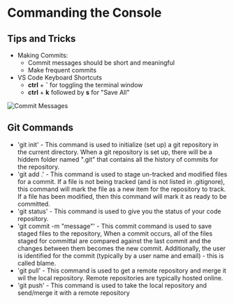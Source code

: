 # Commanding the Console

## Tips and Tricks

- Making Commits:
    - Commit messages should be short and meaningful
    - Make frequent commits
- VS Code Keyboard Shortcuts
    - **ctrl** + **`** for toggling the terminal window
    - **ctrl** + **k** followed by **s** for "Save All"
    
![Commit Messages](https://imgs.xkcd.com/comics/git_commit.png)

## Git Commands

- 'git init' - This command is used to initialize (set up) a git repository in the current directory. When a git repository is set up, there will be a hiddem folder named ".git" that contains  all the history of commits for the repository.
- 'git add .' - This command is used to stage un-tracked and modified files for a commit. If a file is not being tracked (and is not listed in .gitignore), this command will mark the file as a new item for the repository to track. If a file has been modified, then this command will mark it as ready to be committed. 
- 'git status' - This command is used to give you the status of your code repository.
- 'git commit -m "message"' - This commit command is used to save staged files to the repository, When a commit occurs, all of the files staged for committal are compared against the last commit and the changes between them becomes the new commit. Additionally, the user is identified for the commit (typically by a user name and email) - this is called blame.
- 'git pull' - This command is used to get a remote repository and merge it wil the local repository. Remote repositories are typically hosted online. 
- 'git push' - This command is used to take the local repository and send/merge it with a remote repository
